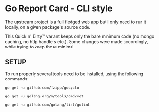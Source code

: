 # Go Report Card - CLI style

The upstream project is a full fledged web app but I only need to run it locally, on a given package's source code.

This Quick n' Dirty™ variant keeps only the bare minimum code (no mongo caching, no http handlers etc.).
Some changes were made accordingly, while trying to keep those minimal.


## SETUP

To run properly several tools need to be installed, using the following commands:

```
go get -u github.com/fzipp/gocyclo

go get -u golang.org/x/tools/cmd/vet

go get -u github.com/golang/lint/golint
```
